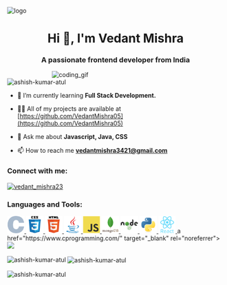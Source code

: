 ![logo](banner.png)
<h1 align="center">Hi 👋, I'm Vedant Mishra</h1>
<h3 align="center">A passionate frontend developer from India</h3>

<img align="right" alt="coding_gif" width="400" src="files/codegit.gif">
<!-- <img align="right" alt="coding_gif" width="400" src="https://user-images.githubusercontent.com/55389276/140866485-8fb1c876-9a8f-4d6a-98dc-08c4981eaf70.gif"> -->

<p align="left"> <img src="https://komarev.com/ghpvc/?username=ashish-kumar-atul&label=Profile%20views&color=0e75b6&style=flat" alt="ashish-kumar-atul" /> </p>


- 🌱 I’m currently learning **Full Stack Development.**

- 👨‍💻 All of my projects are available at [https://github.com/VedantMishra05](https://github.com/VedantMishra05)

- 💬 Ask me about **Javascript, Java, CSS**

- 📫 How to reach me **vedantmishra3421@gmail.com**

<h3 align="left">Connect with me:</h3>
<p align="left">
<a href="https://www.instagram.com/vedant_mishra23/" target="blank"><img align="center" src="https://raw.githubusercontent.com/rahuldkjain/github-profile-readme-generator/master/src/images/icons/Social/instagram.svg" alt="vedant_mishra23
" height="30" width="40" /></a>
<!-- <a href="https://www.youtube.com/c/ashish kumar atul" target="blank"><img align="center" src="https://raw.githubusercontent.com/rahuldkjain/github-profile-readme-generator/master/src/images/icons/Social/youtube.svg" alt="ashish kumar atul" height="30" width="40" /></a> -->
</p>

<h3 align="left">Languages and Tools:</h3>
<p align="left"> <a href="https://www.cprogramming.com/" target="_blank" rel="noreferrer"> <img src="https://raw.githubusercontent.com/devicons/devicon/master/icons/c/c-original.svg" alt="c" width="40" height="40"/> </a> <a href="https://www.w3schools.com/css/" target="_blank" rel="noreferrer"> <img src="https://raw.githubusercontent.com/devicons/devicon/master/icons/css3/css3-original-wordmark.svg" alt="css3" width="40" height="40"/> </a> <a href="https://www.w3.org/html/" target="_blank" rel="noreferrer"> <img src="https://raw.githubusercontent.com/devicons/devicon/master/icons/html5/html5-original-wordmark.svg" alt="html5" width="40" height="40"/> </a> <a href="https://www.java.com" target="_blank" rel="noreferrer"> <img src="https://raw.githubusercontent.com/devicons/devicon/master/icons/java/java-original.svg" alt="java" width="40" height="40"/> </a> <a href="https://developer.mozilla.org/en-US/docs/Web/JavaScript" target="_blank" rel="noreferrer"> <img src="https://raw.githubusercontent.com/devicons/devicon/master/icons/javascript/javascript-original.svg" alt="javascript" width="40" height="40"/> </a> <a href="https://www.mongodb.com/" target="_blank" rel="noreferrer"> <img src="https://raw.githubusercontent.com/devicons/devicon/master/icons/mongodb/mongodb-original-wordmark.svg" alt="mongodb" width="40" height="40"/> </a> <a href="https://nodejs.org" target="_blank" rel="noreferrer"> <img src="https://raw.githubusercontent.com/devicons/devicon/master/icons/nodejs/nodejs-original-wordmark.svg" alt="nodejs" width="40" height="40"/> </a> <a href="https://www.python.org" target="_blank" rel="noreferrer"> <img src="https://raw.githubusercontent.com/devicons/devicon/master/icons/python/python-original.svg" alt="python" width="40" height="40"/> </a> <a href="https://reactjs.org/" target="_blank" rel="noreferrer"> <img src="https://raw.githubusercontent.com/devicons/devicon/master/icons/react/react-original-wordmark.svg" alt="react" width="40" height="40"/> </a> a href="https://www.cprogramming.com/" target="_blank" rel="noreferrer">  <img src="https://cdn.jsdelivr.net/gh/devicons/devicon@latest/icons/python/python-plain-wordmark.svg" /> </a> </p>

<p><img align="left" src="https://github-readme-stats.vercel.app/api/top-langs?username=ashish-kumar-atul&show_icons=true&locale=en&layout=compact" alt="ashish-kumar-atul" /></p>

<p>&nbsp;<img align="center" src="https://github-readme-stats.vercel.app/api?username=ashish-kumar-atul&show_icons=true&locale=en" alt="ashish-kumar-atul" /></p>

<p><img align="center" src="https://github-readme-streak-stats.herokuapp.com/?user=ashish-kumar-atul&" alt="ashish-kumar-atul" /></p>

